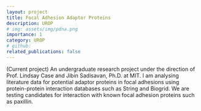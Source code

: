 ```yaml
---
layout: project
title: Focal Adhesion Adaptor Proteins
description: UROP
# img: assets/img/pdna.png
importance: 1
category: UROP
# github: 
related_publications: false
---
```


(Current project) An undergraduate research project under the direction of Prof. Lindsay Case and Jibin Sadisavan, Ph.D. at MIT. I am analysing literature data for potential adaptor proteins in focal adhesions using protein-protein interaction databases such as String and Biogrid. We are testing candidates for interaction with known focal adhesion proteins such as paxillin.
